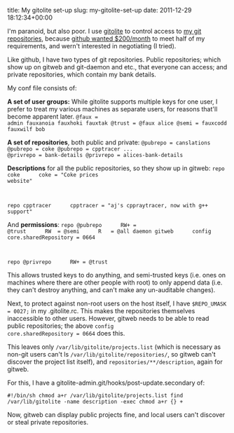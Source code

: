 title: My gitolite set-up
slug: my-gitolite-set-up
date: 2011-12-29 18:12:34+00:00

I'm paranoid, but also poor.  I use <a href="https://github.com/sitaramc/gitolite">gitolite</a> to control access to <a href="http://git.goeswhere.com/">my git repositories</a>, because <a href="https://github.com/plans">github wanted $200/month</a> to meet half of my requirements, and wern't interested in negotiating (I tried).

Like github, I have two types of git repositories.  Public repositories; which show up on gitweb and git-daemon and etc., that everyone can access; and private repositories, which contain my bank details.

My conf file consists of:

<strong>A set of user groups:</strong> While gitolite supports multiple keys for one user, I prefer to treat my various machines as separate users, for reasons that'll become apparent later.
<code>@faux    = admin fauxanoia fauxhoki fauxtak
@trust   = @faux alice
@semi    = fauxcodd fauxwilf bob
</code>

<strong>A set of repositories</strong>, both public and private:
<code>@pubrepo = canslations
@pubrepo = coke
@pubrepo = cpptracer
...
@privrepo = bank-details
@privrepo = alices-bank-details
</code>

<strong>Descriptions</strong> for all the public repositories, so they show up in gitweb:
<code>repo    coke
&nbsp;&nbsp;&nbsp;&nbsp;&nbsp;coke = "Coke prices website"

repo    cpptracer
&nbsp;&nbsp;&nbsp;&nbsp;&nbsp;cpptracer = "aj's cppraytracer, now with g++ support"
</code>

And <strong>permissions</strong>:
<code>repo    @pubrepo
&nbsp;&nbsp;&nbsp;&nbsp;&nbsp;RW+     =   @trust
&nbsp;&nbsp;&nbsp;&nbsp;&nbsp;RW&nbsp;     =   @semi
&nbsp;&nbsp;&nbsp;&nbsp;&nbsp;R&nbsp;&nbsp;       =   @all daemon gitweb
&nbsp;&nbsp;&nbsp;&nbsp;&nbsp;config  core.sharedRepository = 0664

repo    @privrepo
&nbsp;&nbsp;&nbsp;&nbsp;&nbsp;RW+     =   @trust
</code>

This allows trusted keys to do anything, and semi-trusted keys (i.e. ones on machines where there are other people with root) to only append data (i.e. they can't destroy anything, and can't make any un-auditable changes).


Next, to protect against non-root users on the host itself, I have <code>$REPO_UMASK = 0027;</code> in my .gitolite.rc.  This makes the repositories themselves inaccessible to other users.  However, gitweb needs to be able to read public repositories; the above <code>config core.sharedRepository = 0664</code> does this.

This leaves only <code>/var/lib/gitolite/projects.list</code> (which is necessary as non-git users can't ls <code>/var/lib/gitolite/repositories/</code>, so gitweb can't discover the project list itself), and <code>repositories/**/description</code>, again for gitweb.

For this, I have a gitolite-admin.git/hooks/post-update.secondary of:

<code>#!/bin/sh
chmod a+r /var/lib/gitolite/projects.list
find /var/lib/gitolite -name description -exec chmod a+r {} +
</code>

Now, gitweb can display public projects fine, and local users can't discover or steal private repositories.